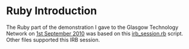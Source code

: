 Ruby Introduction
=================

The Ruby part of the demonstration I gave to the Glasgow Technology Network on [1st September 2010][meeting] was based on this [irb_session.rb][irb script] script.  Other files supported this IRB session. 

[meeting]: http://www.glasgowtechnet.com/calendar/14220029/
[irb script]: http://github.com/paulanthonywilson/ruby_irb_demonstration/blob/master/irb_session.rb
